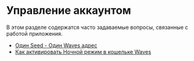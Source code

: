 # Управление аккаунтом

В этом разделе содержатся часто задаваемые вопросы, связанные с работой приложения.

* [Один Seed - Один Waves адрес](account-management/one-seed.md)
* [Как активировать Ночной режим в кошельке Waves](account-management/dark-mode.md)
